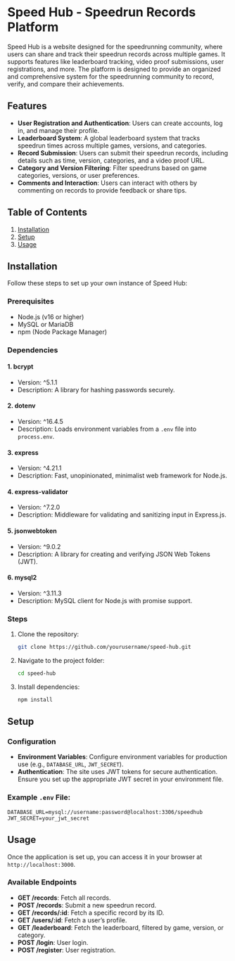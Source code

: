 
# Speed Hub - Speedrun Records Platform

Speed Hub is a website designed for the speedrunning community, where users can share and track their speedrun records across multiple games. It supports features like leaderboard tracking, video proof submissions, user registrations, and more. The platform is designed to provide an organized and comprehensive system for the speedrunning community to record, verify, and compare their achievements.

## Features

- **User Registration and Authentication**: Users can create accounts, log in, and manage their profile.
- **Leaderboard System**: A global leaderboard system that tracks speedrun times across multiple games, versions, and categories.
- **Record Submission**: Users can submit their speedrun records, including details such as time, version, categories, and a video proof URL.
- **Category and Version Filtering**: Filter speedruns based on game categories, versions, or user preferences.
- **Comments and Interaction**: Users can interact with others by commenting on records to provide feedback or share tips.

## Table of Contents

1. [Installation](#installation)
2. [Setup](#setup)
3. [Usage](#usage)

## Installation

Follow these steps to set up your own instance of Speed Hub:

### Prerequisites

- Node.js (v16 or higher)
- MySQL or MariaDB
- npm (Node Package Manager)

### Dependencies

#### 1. **bcrypt** 
   - Version: ^5.1.1
   - Description: A library for hashing passwords securely.

#### 2. **dotenv** 
   - Version: ^16.4.5
   - Description: Loads environment variables from a `.env` file into `process.env`.

#### 3. **express** 
   - Version: ^4.21.1
   - Description: Fast, unopinionated, minimalist web framework for Node.js.

#### 4. **express-validator** 
   - Version: ^7.2.0
   - Description: Middleware for validating and sanitizing input in Express.js.

#### 5. **jsonwebtoken** 
   - Version: ^9.0.2
   - Description: A library for creating and verifying JSON Web Tokens (JWT).

#### 6. **mysql2** 
   - Version: ^3.11.3
   - Description: MySQL client for Node.js with promise support.


### Steps

1. Clone the repository:

   ```bash
   git clone https://github.com/yourusername/speed-hub.git
   ```

2. Navigate to the project folder:

   ```bash
   cd speed-hub
   ```

3. Install dependencies:

   ```bash
   npm install
   ```

## Setup

### Configuration

- **Environment Variables**: Configure environment variables for production use (e.g., `DATABASE_URL`, `JWT_SECRET`).
- **Authentication**: The site uses JWT tokens for secure authentication. Ensure you set up the appropriate JWT secret in your environment file.
  
### Example `.env` File:

```env
DATABASE_URL=mysql://username:password@localhost:3306/speedhub
JWT_SECRET=your_jwt_secret
```

## Usage

Once the application is set up, you can access it in your browser at `http://localhost:3000`.

### Available Endpoints

- **GET /records**: Fetch all records.
- **POST /records**: Submit a new speedrun record.
- **GET /records/:id**: Fetch a specific record by its ID.
- **GET /users/:id**: Fetch a user’s profile.
- **GET /leaderboard**: Fetch the leaderboard, filtered by game, version, or category.
- **POST /login**: User login.
- **POST /register**: User registration.
